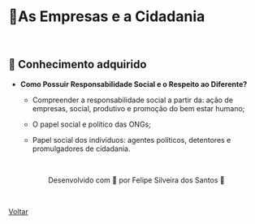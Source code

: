 <h1>🌆As Empresas e a Cidadania</h1>

<br>

<h2> 🧠 Conhecimento adquirido </h2>

- **Como Possuir Responsabilidade Social e o Respeito ao Diferente?**
  - Compreender a responsabilidade social a partir da: ação de empresas, social, produtivo e promoção do bem estar humano;
  
  - O papel social e político das ONGs;
  
  - Papel social dos indivíduos: agentes políticos, detentores e promulgadores de cidadania.
  


  <br>


<p align="center"> Desenvolvido com 💜 por Felipe Silveira dos Santos 👋 <p>


<br>

<a href="./README.md">Voltar</a>